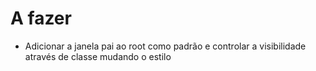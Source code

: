 # A fazer
- Adicionar a janela pai ao root como padrão e controlar a visibilidade através de classe mudando o estilo
